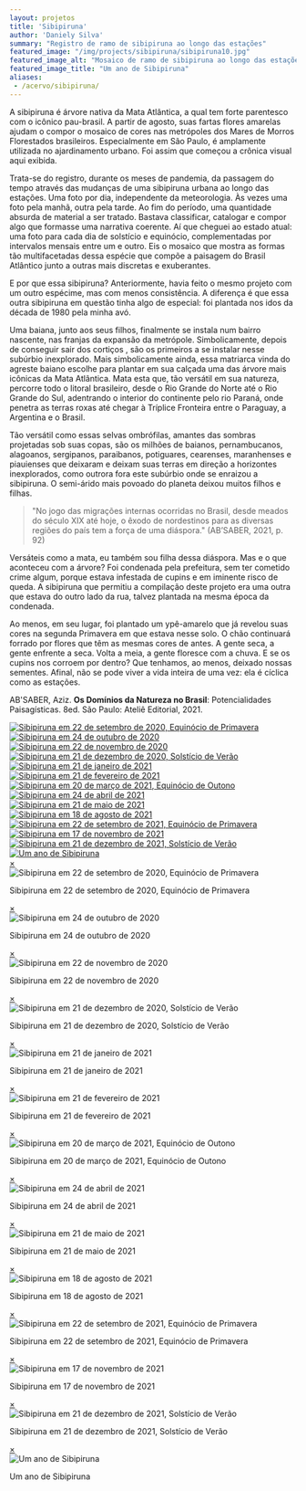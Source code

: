```yaml
---
layout: projetos
title: 'Sibipiruna'
author: 'Daniely Silva'
summary: "Registro de ramo de sibipiruna ao longo das estações"
featured_image: "/img/projects/sibipiruna/sibipiruna10.jpg"
featured_image_alt: "Mosaico de ramo de sibipiruna ao longo das estações"
featured_image_title: "Um ano de Sibipiruna"
aliases:
 - /acervo/sibipiruna/
---
```


A sibipiruna é árvore nativa da Mata Atlântica, a qual tem forte parentesco com o icônico pau-brasil. A partir de agosto, suas fartas flores amarelas ajudam o compor o mosaico de cores nas metrópoles dos Mares de Morros Florestados brasileiros. Especialmente em São Paulo, é amplamente utilizada no ajardinamento urbano. Foi assim que começou a crônica visual aqui exibida.

Trata-se do registro, durante os meses de pandemia, da passagem do tempo através das mudanças de uma sibipiruna urbana ao longo das estações. Uma foto por dia, independente da meteorologia. Às vezes uma foto pela manhã, outra pela tarde. Ao fim do período, uma quantidade absurda de material a ser tratado. Bastava classificar, catalogar e compor algo que formasse uma narrativa coerente. Aí que cheguei ao estado atual: uma foto para cada dia de solstício e equinócio, complementadas por intervalos mensais entre um e outro. Eis o mosaico que mostra as formas tão multifacetadas dessa espécie que compõe a paisagem do Brasil Atlântico junto a outras mais discretas e exuberantes.

E por que essa sibipiruna? Anteriormente, havia feito o mesmo projeto com um outro espécime, mas com menos consistência. A diferença é que essa outra sibipiruna em questão tinha algo de especial: foi plantada nos idos da década de 1980 pela minha avó.

Uma baiana, junto aos seus filhos, finalmente se instala num bairro nascente, nas franjas da expansão da metrópole. Simbolicamente, depois de conseguir sair dos cortiços , são os primeiros a se instalar nesse subúrbio inexplorado. Mais simbolicamente ainda, essa matriarca vinda do agreste baiano escolhe para plantar em sua calçada uma das árvore mais icônicas da Mata Atlântica. Mata esta que, tão versátil em sua natureza, percorre todo o litoral brasileiro, desde o Rio Grande do Norte até o Rio Grande do Sul, adentrando o interior do continente pelo rio Paraná, onde penetra as terras roxas até chegar à Tríplice Fronteira entre o Paraguay, a Argentina e o Brasil.

Tão versátil como essas selvas ombrófilas, amantes das sombras projetadas sob suas copas, são os milhões de baianos, pernambucanos, alagoanos, sergipanos, paraibanos, potiguares, cearenses, maranhenses e piauienses que deixaram e deixam suas terras em direção a horizontes inexplorados, como outrora fora este subúrbio onde se enraizou a sibipiruna. O semi-árido mais povoado do planeta deixou muitos filhos e filhas.

> "No jogo das migrações internas ocorridas no Brasil, desde meados do século XIX até hoje, o êxodo de nordestinos para as diversas regiões do país tem a força de uma diáspora." (AB’SABER, 2021, p. 92)

Versáteis como a mata, eu também sou filha dessa diáspora. Mas e o que aconteceu com a árvore? Foi condenada pela prefeitura, sem ter cometido crime algum, porque estava infestada de cupins e em iminente risco de queda. A sibipiruna que permitiu a compilação deste projeto era uma outra que estava do outro lado da rua, talvez plantada na mesma época da condenada.

Ao menos, em seu lugar, foi plantado um ypê-amarelo que já revelou suas cores na segunda Primavera em que estava nesse solo. O chão continuará forrado por flores que têm as mesmas cores de antes. A gente seca, a gente enfrente a seca. Volta a meia, a gente floresce com a chuva. E se os cupins nos corroem por dentro? Que tenhamos, ao menos, deixado nossas sementes. Afinal, não se pode viver a vida inteira de uma vez: ela é cíclica como as estações.

AB'SABER, Aziz. **Os Domínios da Natureza no Brasil**: Potencialidades Paisagísticas. 8ed. São Paulo: Ateliê Editorial, 2021.

<div hidden>
![Sibipiruna em 22 de setembro de 2020, Equinócio de Primavera](/img/projects/sibipiruna/sibipiruna01.jpg "Sibipiruna em 22 de setembro de 2020, Equinócio de Primavera")

![Sibipiruna em 24 de outubro de 2020](/img/projects/sibipiruna/sibipiruna02.jpg "Sibipiruna em 24 de outubro de 2020")

![Sibipiruna em 22 de novembro de 2020](/img/projects/sibipiruna/sibipiruna03.jpg "Sibipiruna em 22 de novembro de 2020")

![Sibipiruna em 21 de dezembro de 2020, Solstício de Verão](/img/projects/sibipiruna/sibipiruna04.jpg "Sibipiruna em 21 de dezembro de 2020, Solstício de Verão")

![Sibipiruna em 21 de janeiro de 2021](/img/projects/sibipiruna/sibipiruna05.jpg "Sibipiruna em 21 de janeiro de 2021")

![Sibipiruna em 21 de fevereiro de 2021](/img/projects/sibipiruna/sibipiruna06.jpg "Sibipiruna em 21 de fevereiro de 2021")

![Sibipiruna em 20 de março de 2021, Equinócio de Outono](/img/projects/sibipiruna/sibipiruna07.jpg "Sibipiruna em 20 de março de 2021, Equinócio de Outono")

![Sibipiruna em 24 de abril de 2021](/img/projects/sibipiruna/sibipiruna08.jpg "Sibipiruna em 24 de abril de 2021")

![Sibipiruna em 21 de maio de 2021](/img/projects/sibipiruna/sibipiruna09.jpg "Sibipiruna em 21 de maio de 2021")

![Sibipiruna em 18 de agosto de 2021](/img/projects/sibipiruna/sibipiruna10.jpg "Sibipiruna em 18 de agosto de 2021")

![Sibipiruna em 22 de setembro de 2021, Equinócio de Primavera](/img/projects/sibipiruna/sibipiruna11.jpg "Sibipiruna em 22 de setembro de 2021, Equinócio de Primavera")

![Sibipiruna em 17 de novembro de 2021](/img/projects/sibipiruna/sibipiruna12.jpg "Sibipiruna em 17 de novembro de 2021")

![Sibipiruna em 21 de dezembro de 2021, Solstício de Verão](/img/projects/sibipiruna/sibipiruna13.jpg "Sibipiruna em 21 de dezembro de 2021, Solstício de Verão")

![Mosaico de ramo de sibipiruna ao longo das estações](/img/projects/sibipiruna/sibipiruna00.jpg "Um ano de Sibipiruna")
</div>


<section class="galeria">

  <div class="item">
    <a href="#imagem1">
      <img src="/img/projects/sibipiruna/sibipiruna01.jpg" alt="Sibipiruna em 22 de setembro de 2020, Equinócio de Primavera" title="Sibipiruna em 22 de setembro de 2020, Equinócio de Primavera" />
    </a>
  </div>

  <div class="item">
    <a href="#imagem2">
      <img src="/img/projects/sibipiruna/sibipiruna02.jpg" alt="Sibipiruna em 24 de outubro de 2020" title="Sibipiruna em 24 de outubro de 2020" />
    </a>
  </div>

  <div class="item">
    <a href="#imagem3">
      <img src="/img/projects/sibipiruna/sibipiruna03.jpg" alt="Sibipiruna em 22 de novembro de 2020" title="Sibipiruna em 22 de novembro de 2020" />
    </a>
  </div>

  <div class="item">
    <a href="#imagem4">
      <img src="/img/projects/sibipiruna/sibipiruna04.jpg" alt="Sibipiruna em 21 de dezembro de 2020, Solstício de Verão" title="Sibipiruna em 21 de dezembro de 2020, Solstício de Verão" />
    </a>
  </div>

  <div class="item">
    <a href="#imagem5">
      <img src="/img/projects/sibipiruna/sibipiruna05.jpg" alt="Sibipiruna em 21 de janeiro de 2021" title="Sibipiruna em 21 de janeiro de 2021" />
    </a>
  </div>

  <div class="item">
    <a href="#imagem6">
      <img src="/img/projects/sibipiruna/sibipiruna06.jpg" alt="Sibipiruna em 21 de fevereiro de 2021" title="Sibipiruna em 21 de fevereiro de 2021" />
    </a>
  </div>

  <div class="item">
    <a href="#imagem7">
      <img src="/img/projects/sibipiruna/sibipiruna07.jpg" alt="Sibipiruna em 20 de março de 2021, Equinócio de Outono" title="Sibipiruna em 20 de março de 2021, Equinócio de Outono" />
    </a>
  </div>

  <div class="item">
    <a href="#imagem8">
      <img src="/img/projects/sibipiruna/sibipiruna08.jpg" alt="Sibipiruna em 24 de abril de 2021" title="Sibipiruna em 24 de abril de 2021" />
    </a>
  </div>

  <div class="item">
    <a href="#imagem9">
      <img src="/img/projects/sibipiruna/sibipiruna09.jpg" alt="Sibipiruna em 21 de maio de 2021" title="Sibipiruna em 21 de maio de 2021" />
    </a>
  </div>

  <div class="item">
    <a href="#imagem10">
      <img src="/img/projects/sibipiruna/sibipiruna10.jpg" alt="Sibipiruna em 18 de agosto de 2021" title="Sibipiruna em 18 de agosto de 2021" />
    </a>
  </div>

  <div class="item">
    <a href="#imagem11">
      <img src="/img/projects/sibipiruna/sibipiruna11.jpg" alt="Sibipiruna em 22 de setembro de 2021, Equinócio de Primavera" title="Sibipiruna em 22 de setembro de 2021, Equinócio de Primavera" />
    </a>
  </div>

  <div class="item">
    <a href="#imagem12">
      <img src="/img/projects/sibipiruna/sibipiruna12.jpg" alt="Sibipiruna em 17 de novembro de 2021" title="Sibipiruna em 17 de novembro de 2021" />
    </a>
  </div>

  <div class="item">
    <a href="#imagem13">
      <img src="/img/projects/sibipiruna/sibipiruna13.jpg" alt="Sibipiruna em 21 de dezembro de 2021, Solstício de Verão" title="Sibipiruna em 21 de dezembro de 2021, Solstício de Verão" />
    </a>
  </div>

  <div class="item">
    <a href="#imagem14">
      <img src="/img/projects/sibipiruna/sibipiruna00.jpg" alt="Um ano de Sibipiruna" title="Um ano de Sibipiruna" />
    </a>
  </div>

</section>



<div class="lightboxes">
  <div class="lightbox" id="imagem1">
    <a href="#" class="fechar">&times;</a>
    <div class="conteudo">
      <img src="/img/projects/sibipiruna/sibipiruna01.jpg" alt="Sibipiruna em 22 de setembro de 2020, Equinócio de Primavera" title="Sibipiruna em 22 de setembro de 2020, Equinócio de Primavera" />
      <p>Sibipiruna em 22 de setembro de 2020, Equinócio de Primavera</p>
    </div>
  </div>
  <div class="lightbox" id="imagem2">
    <a href="#" class="fechar">&times;</a>
    <div class="conteudo">
      <img src="/img/projects/sibipiruna/sibipiruna02.jpg" alt="Sibipiruna em 24 de outubro de 2020" title="Sibipiruna em 24 de outubro de 2020" />
      <p>Sibipiruna em 24 de outubro de 2020</p>
    </div>
  </div>
  <div class="lightbox" id="imagem3">
    <a href="#" class="fechar">&times;</a>
    <div class="conteudo">
      <img src="/img/projects/sibipiruna/sibipiruna03.jpg" alt="Sibipiruna em 22 de novembro de 2020" title="Sibipiruna em 22 de novembro de 2020" />
      <p>Sibipiruna em 22 de novembro de 2020</p>
    </div>
  </div>
  <div class="lightbox" id="imagem4">
    <a href="#" class="fechar">&times;</a>
    <div class="conteudo">
      <img src="/img/projects/sibipiruna/sibipiruna04.jpg" alt="Sibipiruna em 21 de dezembro de 2020, Solstício de Verão" title="Sibipiruna em 21 de dezembro de 2020, Solstício de Verão" />
      <p>Sibipiruna em 21 de dezembro de 2020, Solstício de Verão</p>
    </div>
  </div>
  <div class="lightbox" id="imagem5">
    <a href="#" class="fechar">&times;</a>
    <div class="conteudo">
      <img src="/img/projects/sibipiruna/sibipiruna05.jpg" alt="Sibipiruna em 21 de janeiro de 2021" title="Sibipiruna em 21 de janeiro de 2021" />
      <p>Sibipiruna em 21 de janeiro de 2021</p>
    </div>
  </div>
  <div class="lightbox" id="imagem6">
    <a href="#" class="fechar">&times;</a>
    <div class="conteudo">
      <img src="/img/projects/sibipiruna/sibipiruna06.jpg" alt="Sibipiruna em 21 de fevereiro de 2021" title="Sibipiruna em 21 de fevereiro de 2021" />
      <p>Sibipiruna em 21 de fevereiro de 2021</p>
    </div>
  </div>
  <div class="lightbox" id="imagem7">
      <a href="#" class="fechar">&times;</a>
      <div class="conteudo">
        <img src="/img/projects/sibipiruna/sibipiruna07.jpg" alt="Sibipiruna em 20 de março de 2021, Equinócio de Outono" title="Sibipiruna em 20 de março de 2021, Equinócio de Outono" />
        <p>Sibipiruna em 20 de março de 2021, Equinócio de Outono</p>
      </div>
    </div>
    <div class="lightbox" id="imagem8">
      <a href="#" class="fechar">&times;</a>
      <div class="conteudo">
        <img src="/img/projects/sibipiruna/sibipiruna08.jpg" alt="Sibipiruna em 24 de abril de 2021" title="Sibipiruna em 24 de abril de 2021" />
        <p>Sibipiruna em 24 de abril de 2021</p>
      </div>
    </div>
    <div class="lightbox" id="imagem9">
      <a href="#" class="fechar">&times;</a>
      <div class="conteudo">
        <img src="/img/projects/sibipiruna/sibipiruna09.jpg" alt="Sibipiruna em 21 de maio de 2021" title="Sibipiruna em 21 de maio de 2021" />
        <p>Sibipiruna em 21 de maio de 2021</p>
      </div>
    </div>
    <div class="lightbox" id="imagem10">
      <a href="#" class="fechar">&times;</a>
      <div class="conteudo">
        <img src="/img/projects/sibipiruna/sibipiruna10.jpg" alt="Sibipiruna em 18 de agosto de 2021" title="Sibipiruna em 18 de agosto de 2021" />
        <p>Sibipiruna em 18 de agosto de 2021</p>
      </div>
    </div>
    <div class="lightbox" id="imagem11">
      <a href="#" class="fechar">&times;</a>
      <div class="conteudo">
        <img src="/img/projects/sibipiruna/sibipiruna11.jpg" alt="Sibipiruna em 22 de setembro de 2021, Equinócio de Primavera" title="Sibipiruna em 22 de setembro de 2021, Equinócio de Primavera" />
        <p>Sibipiruna em 22 de setembro de 2021, Equinócio de Primavera</p>
      </div>
    </div>
    <div class="lightbox" id="imagem12">
      <a href="#" class="fechar">&times;</a>
      <div class="conteudo">
        <img src="/img/projects/sibipiruna/sibipiruna12.jpg" alt="Sibipiruna em 17 de novembro de 2021" title="Sibipiruna em 17 de novembro de 2021" />
        <p>Sibipiruna em 17 de novembro de 2021</p>
      </div>
    </div>
    <div class="lightbox" id="imagem13">
      <a href="#" class="fechar">&times;</a>
      <div class="conteudo">
        <img src="/img/projects/sibipiruna/sibipiruna13.jpg" alt="Sibipiruna em 21 de dezembro de 2021, Solstício de Verão" title="Sibipiruna em 21 de dezembro de 2021, Solstício de Verão" />
        <p>Sibipiruna em 21 de dezembro de 2021, Solstício de Verão</p>
      </div>
    </div>
    <div class="lightbox" id="imagem14">
      <a href="#" class="fechar">&times;</a>
      <div class="conteudo">
        <img src="/img/projects/sibipiruna/sibipiruna00.jpg" alt="Um ano de Sibipiruna" title="Um ano de Sibipiruna" />
        <p>Um ano de Sibipiruna</p>
      </div>
    </div>
  </div>
